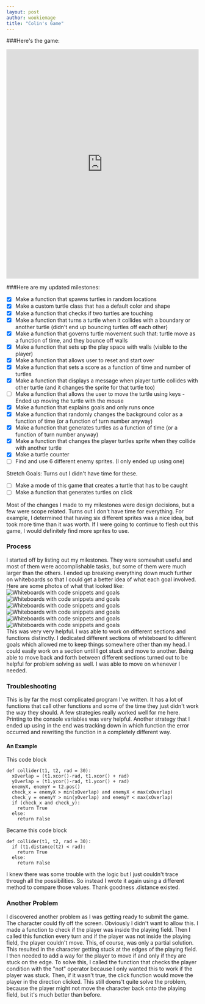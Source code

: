 ```yaml
---
layout: post
author: wookiemage
title: "Colin's Game"
---
```

###Here's the game:
<iframe src="https://trinket.io/embed/python/75f65f8d0c" width="100%" height="600" frameborder="0" marginwidth="0" marginheight="0" allowfullscreen></iframe>

###Here are my updated milestones:
- [x] Make a function that spawns turtles in random locations
- [x] Make a custom turtle class that has a default color and shape
- [x] Make a function that checks if two turtles are touching
- [x] Make a function that turns a turtle when it collides with a boundary or another turtle (didn't end up bouncing turtles off each other)
- [x] Make a function that governs turtle movement such that: turtle move as a function of time, and they bounce off walls
- [x] Make a function that sets up the play space with walls (visible to the player)
- [x] Make a function that allows user to reset and start over
- [x] Make a function that sets a score as a function of time and number of turtles
- [x] Make a function that displays a message when player turtle collides with other turtle (and it changes the sprite for that turtle too)
- [ ] Make a function that allows the user to move the turtle using keys - Ended up moving the turtle with the mouse
- [x] Make a function that explains goals and only runs once
- [x] Make a function that randomly changes the background color as a function of time (or a function of turn number anyway)
- [x] Make a function that generates turtles as a function of time (or a function of turn number anyway)
- [x] Make a function that changes the player turtles sprite when they collide with another turtle
- [x] Make a turtle counter
- [ ] Find and use 6 different enemy sprites. (I only ended up using one)

Stretch Goals: Turns out I didn't have time for these.
- [ ] Make a mode of this game that creates a turtle that has to be caught
- [ ] Make a function that generates turtles on click

Most of the changes I made to my milestones were design decisions, but a few were scope related. Turns out I don't have time for everything. For example, I determined that having six different sprites was a nice idea, but took more time than it was worth. If I were going to continue to flesh out this game, I would definitely find more sprites to use.

### Process
I started off by listing out my milestones. They were somewhat useful and most of them were accomplishable tasks, but some of them were much larger than the others. I ended up breaking everything down much further on whiteboards so that I could get a better idea of what each goal involved.  
Here are some photos of what that looked like:
![Whiteboards with code snippets and goals](http://i.imgur.com/VWzA5W3m.jpg)
![Whiteboards with code snippets and goals](http://i.imgur.com/uXuB3Srm.jpg)
![Whiteboards with code snippets and goals](http://i.imgur.com/AfQiXsXm.jpg)
![Whiteboards with code snippets and goals](http://i.imgur.com/T2lmA1gm.jpg)
![Whiteboards with code snippets and goals](http://i.imgur.com/IYmapzom.jpg)
![Whiteboards with code snippets and goals](http://i.imgur.com/NeJLpsvm.jpg)  
This was very very helpful. I was able to work on different sections and functions distinctly. I dedicated different sections of whiteboard to different goals which allowed me to keep things somewhere other than my head. I could easily work on a section until I got stuck and move to another. Being able to move back and forth between different sections turned out to be helpful for problem solving as well. I was able to move on whenever I needed.  

### Troubleshooting
This is by far the most complicated program I've written. It has a lot of functions that call other functions and some of the time they just didn't work the way they should. A few strategies really worked well for me here. Printing to the console variables was very helpful. Another strategy that I ended up using in the end was tracking down in which function the error occurred and rewriting the function in a completely different way.

#### An Example
This code block  
```
def collider(t1, t2, rad = 30):
  xOverlap = (t1.xcor()-rad, t1.xcor() + rad)
  yOverlap = (t1.ycor()-rad, t1.ycor() + rad)
  enemyX, enemyY = t2.pos()
  check_x = enemyX > min(xOverlap) and enemyX < max(xOverlap)
  check_y = enemyY > min(yOverlap) and enemyY < max(xOverlap)
  if (check_x and check_y):
    return True
  else:
    return False
```
Became this code block  
```
def collider(t1, t2, rad = 30):
  if (t1.distance(t2) < rad):
    return True
  else:
    return False
```
I knew there was some trouble with the logic but I just couldn't trace through all the possibilities. So instead I wrote it again using a different method to compare those values. Thank goodness .distance existed.

### Another Problem
I discovered another problem as I was getting ready to submit the game. The character could fly off the screen. Obviously I didn't want to allow this. I made a function to check if the player was inside the playing field. Then I called this function every turn and if the player was not inside the playing field, the player couldn't move. This, of course, was only a partial solution. This resulted in the character getting stuck at the edges of the playing field. I then needed to add a way for the player to move if and only if they are stuck on the edge. To solve this, I called the function that checks the player condition with the "not" operator because I only wanted this to work if the player was stuck. Then, if it wasn't true, the click function would move the player in the direction clicked. This still doens't quite solve the problem, because the player might not move the character back onto the playing field, but it's much better than before.
